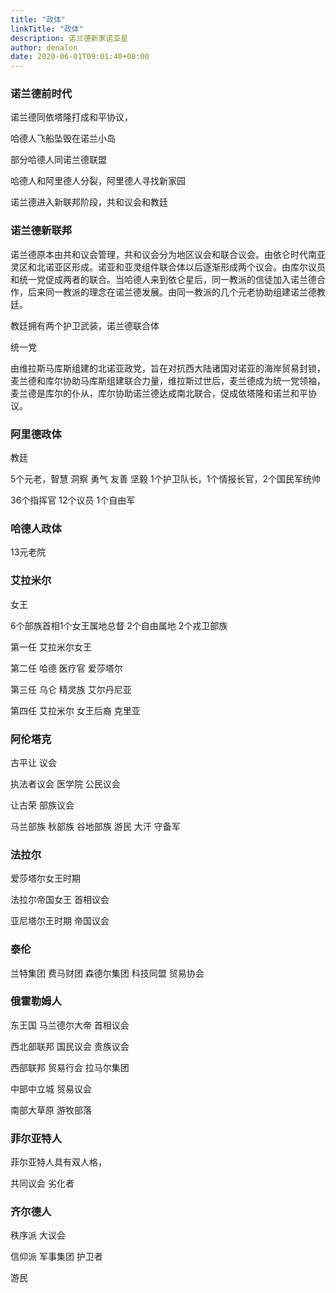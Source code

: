 ```yaml
---
title: "政体"
linkTitle: "政体"
description: 诺兰德新家诺亚星
author: denalon
date: 2020-06-01T09:01:40+08:00
---
```


### 诺兰德前时代

诺兰德同依塔隆打成和平协议，

哈德人飞船坠毁在诺兰小岛

部分哈德人同诺兰德联盟

哈德人和阿里德人分裂，阿里德人寻找新家园

诺兰德进入新联邦阶段，共和议会和教廷

### 诺兰德新联邦

诺兰德原本由共和议会管理，共和议会分为地区议会和联合议会。由依仑时代南亚灵区和北诺亚区形成。诺亚和亚灵组件联合体以后逐渐形成两个议会。由库尔议员和统一党促成两者的联合。当哈德人来到依仑星后，同一教派的信徒加入诺兰德合作，后来同一教派的理念在诺兰德发展。由同一教派的几个元老协助组建诺兰德教廷。

教廷拥有两个护卫武装，诺兰德联合体



统一党

由维拉斯马库斯组建的北诺亚政党，旨在对抗西大陆诸国对诺亚的海岸贸易封锁，麦兰德和库尔协助马库斯组建联合力量，维拉斯过世后，麦兰德成为统一党领袖，麦兰德是库尔的仆从，库尔协助诺兰德达成南北联合，促成依塔隆和诺兰和平协议。




### 阿里德政体 

教廷

5个元老，智慧 洞察  勇气 友善  坚毅
1个护卫队长，1个情报长官，2个国民军统帅

36个指挥官 12个议员 1个自由军



### 哈德人政体

 13元老院


### 艾拉米尔

女王 

6个部族首相1个女王属地总督 2个自由属地 2个戎卫部族

第一任 艾拉米尔女王

第二任 哈德 医疗官 爱莎塔尔

第三任 乌仑 精灵族 艾尔丹尼亚

第四任 艾拉米尔 女王后裔 克里亚 



### 阿伦塔克

古平让 议会

执法者议会 医学院 公民议会


让古荣 部族议会

马兰部族  秋部族 谷地部族 游民 大汗 守备军

### 法拉尔

 爱莎塔尔女王时期 
 
 法拉尔帝国女王 首相议会

 亚尼塔尔王时期 帝国议会 

 ### 泰伦

 兰特集团 费马财团 森德尔集团 科技同盟 贸易协会

 ### 俄霍勒姆人

 东王国 马兰德尔大帝  首相议会

 西北部联邦  国民议会 贵族议会

 西部联邦 贸易行会 拉马尔集团

 中部中立城 贸易议会

 南部大草原 游牧部落

### 菲尔亚特人

菲尔亚特人具有双人格，

共同议会 劣化者


 ### 齐尔德人

 秩序派 大议会

 信仰派 军事集团 护卫者 

 游民


 